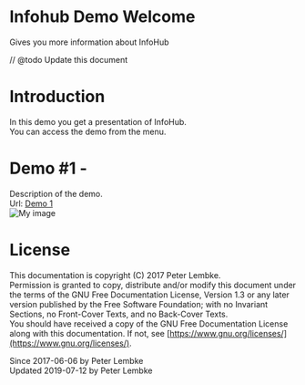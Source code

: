 # Infohub Demo Welcome
Gives you more information about InfoHub  

// @todo Update this document 

# Introduction
In this demo you get a presentation of InfoHub.  
You can access the demo from the menu.  

# Demo #1 - 
Description of the demo.  
Url: <a href="/demo/1" target="_blank">Demo 1</a>  
![My image](demo1.png)

# License
This documentation is copyright (C) 2017 Peter Lembke.  
Permission is granted to copy, distribute and/or modify this document under the terms of the GNU Free Documentation License, Version 1.3 or any later version published by the Free Software Foundation; with no Invariant Sections, no Front-Cover Texts, and no Back-Cover Texts.  
You should have received a copy of the GNU Free Documentation License along with this documentation. If not, see [https://www.gnu.org/licenses/](https://www.gnu.org/licenses/).  

Since 2017-06-06 by Peter Lembke  
Updated 2019-07-12 by Peter Lembke  
